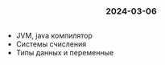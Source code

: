 <h3 style="text-align: center; padding-bottom: 14px">2024-03-06</h3>

* JVM, java компилятор
* Системы счисления
* Типы данных и переменные

